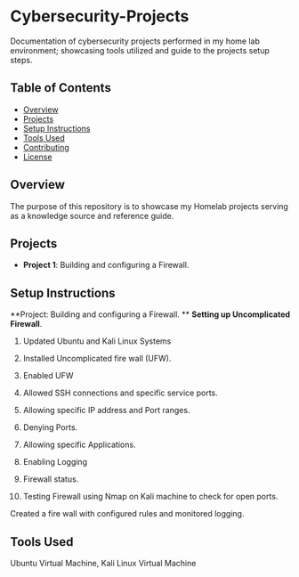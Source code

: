 # Cybersecurity-Projects
Documentation of cybersecurity projects performed in my home lab environment; showcasing tools utilized and guide to the projects setup steps.

## Table of Contents
- [Overview](#overview)
- [Projects](#projects)
- [Setup Instructions](#setup-instructions)
- [Tools Used](#tools-used)
- [Contributing](#contributing)
- [License](#license)

## Overview
The purpose of this repository is to showcase my Homelab projects serving as a knowledge source and reference guide.
## Projects
- **Project 1**: Building and configuring a Firewall. 
  
## Setup Instructions

**Project: Building and configuring a Firewall. 
**
**Setting up Uncomplicated Firewall**. 

1. Updated Ubuntu and Kali Linux Systems 

2. Installed Uncomplicated fire wall (UFW). 

3. Enabled UFW 

4. Allowed SSH connections and specific service ports.  

5. Allowing specific IP address and Port ranges. 

6. Denying Ports. 

7. Allowing specific Applications.

8. Enabling Logging

9. Firewall status.

10. Testing Firewall using Nmap on Kali machine to check for open ports. 

Created a fire wall with configured rules and monitored logging. 


## Tools Used
Ubuntu Virtual Machine, Kali Linux Virtual Machine



